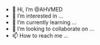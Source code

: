 - 👋 Hi, I’m @AHVMED
- 👀 I’m interested in ...
- 🌱 I’m currently learning ...
- 💞️ I’m looking to collaborate on ...
- 📫 How to reach me ...

<!---
AHVMED/AHVMED is a ✨ special ✨ repository because its `README.md` (this file) appears on your GitHub profile.
You can click the Preview link to take a look at your changes.
--->
